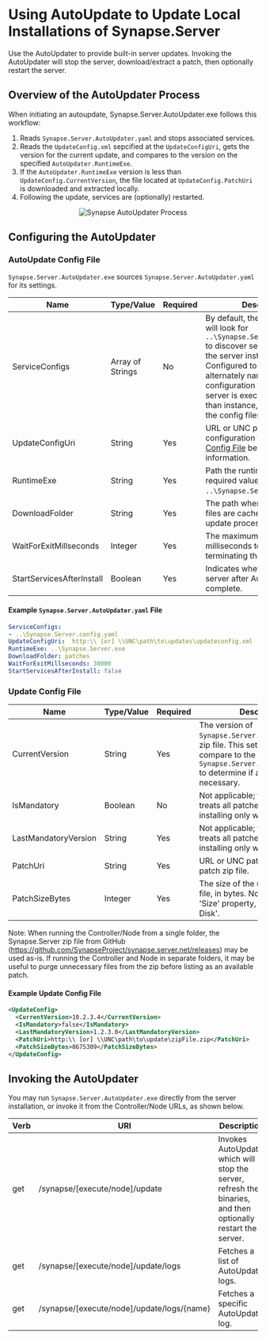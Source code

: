 # Using AutoUpdate to Update Local Installations of Synapse.Server

Use the AutoUpdater to provide built-in server updates.  Invoking the AutoUpdater will stop the server, download/extract a patch, then optionally restart the server.

## Overview of the AutoUpdater Process

When initiating an autoupdate, Synapse.Server.AutoUpdater.exe follows this workflow:
1. Reads `Synapse.Server.AutoUpdater.yaml` and stops associated services.
2. Reads the `UpdateConfig.xml` sepcified at the `UpdateConfigUri`, gets the version for the current update, and compares to the version on the specified `AutoUpdater.RuntimeExe`.
3. If the `AutoUpdater.RuntimeExe` version is less than `UpdateConfig.CurrentVersion`, the file located at `UpdateConfig.PatchUri` is downloaded and extracted locally.
4. Following the update, services are (optionally) restarted.

<p align="center">
<img alt="Synapse AutoUpdater Process" src="/img/syn_autoupdater.png" />
</p>

## Configuring the AutoUpdater

### AutoUpdate Config File

`Synapse.Server.AutoUpdater.exe` sources `Synapse.Server.AutoUpdater.yaml` for its settings.

|Name|Type/Value|Required|Description
|-|-|-|-
|ServiceConfigs|Array of Strings|No|By default, the AutoUpdater will look for `..\Synapse.Server.config.yaml` to discover server settings.  If the server instance is Configured to use an alternately named configuration file, or if the server is executing in more than instance, list the paths to the config files in this setting.
|UpdateConfigUri|String|Yes|URL or UNC path to the update configuration file.  See [Update Config File](#update-config-file) below for more information.
|RuntimeExe|String|Yes|Path the runtime process.  The required value is `..\Synapse.Server.exe`.
|DownloadFolder|String|Yes|The path where the update files are cached during the update process.
|WaitForExitMillseconds|Integer|Yes|The maximum number of milliseconds to wait before terminating the AutoUpdater.
|StartServicesAfterInstall|Boolean|Yes|Indicates whether to restart the server after AutoUpdate is complete.

#### Example `Synapse.Server.AutoUpdater.yaml` File

```yaml
ServiceConfigs:
- ..\Synapse.Server.config.yaml
UpdateConfigUri:  http:\\ [or] \\UNC\path\to\updates\updateconfig.xml
RuntimeExe: ..\Synapse.Server.exe
DownloadFolder: patches
WaitForExitMillseconds: 30000
StartServicesAfterInstall: false
```

### Update Config File

|Name|Type/Value|Required|Description
|-|-|-|-
|CurrentVersion|String|Yes|The version of `Synapse.Server.exe` in the patch zip file.  This setting is used to compare to the `RuntimeExe` in `Synapse.Server.AutoUpdater.yaml` to determine if an update is necessary.
|IsMandatory|Boolean|No|Not applicable; the AutoUpdater treats all patches as mandatory, installing only when invoked.
|LastMandatoryVersion|String|Yes|Not applicable; the AutoUpdater treats all patches as mandatory, installing only when invoked.
|PatchUri|String|Yes|URL or UNC path to the update patch zip file.
|PatchSizeBytes|Integer|Yes|The size of the update patch zip file, in bytes.  Note: this is the 'Size' property, not the 'Size on Disk'.

Note: When running the Controller/Node from a single folder, the Synapse.Server zip file from GitHub (<a href="https://github.com/SynapseProject/synapse.server.net/releases" target="_blank">https://github.com/SynapseProject/synapse.server.net/releases</a>) may be used as-is.  If running the Controller and Node in separate folders, it may be useful to purge unnecessary files from the zip before listing as an available patch.

#### Example Update Config File

```xml
<UpdateConfig>
  <CurrentVersion>10.2.3.4</CurrentVersion>
  <IsMandatory>false</IsMandatory>
  <LastMandatoryVersion>1.2.3.0</LastMandatoryVersion>
  <PatchUri>http:\\ [or] \\UNC\path\to\update\zipFile.zip</PatchUri>
  <PatchSizeBytes>8675309</PatchSizeBytes>
</UpdateConfig>
```

## Invoking the AutoUpdater

You may run `Synapse.Server.AutoUpdater.exe` directly from the server installation, or invoke it from the Controller/Node URLs, as shown below.

|Verb|URI|Description
|-|-|-
|get|/synapse/[execute/node]/update|Invokes AutoUpdate, which will stop the server, refresh the binaries, and then optionally restart the server.
|get|/synapse/[execute/node]/update/logs|Fetches a list of AutoUpdate logs.
|get|/synapse/[execute/node]/update/logs/{name}|Fetches a specific AutoUpdate log.